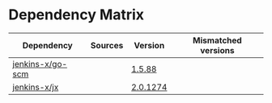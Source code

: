 # Dependency Matrix

Dependency | Sources | Version | Mismatched versions
---------- | ------- | ------- | -------------------
[jenkins-x/go-scm](https://github.com/jenkins-x/go-scm) |  | [1.5.88]() | 
[jenkins-x/jx](https://github.com/jenkins-x/jx) |  | [2.0.1274](https://github.com/jenkins-x/jx/releases/tag/v2.0.1274) | 
